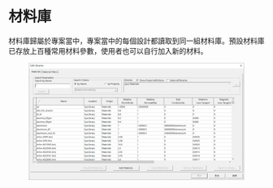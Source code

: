 # 材料庫



材料庫歸屬於專案當中，專案當中的每個設計都讀取到同一組材料庫。預設材料庫已存放上百種常用材料參數，使用者也可以自行加入新的材料。

<figure><img src="../.gitbook/assets/image (4) (4).png" alt=""><figcaption></figcaption></figure>
